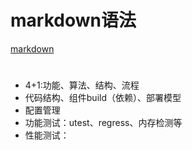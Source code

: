 # markdown语法
[markdown](https://help.github.com/en/github/writing-on-github/basic-writing-and-formatting-syntax)

# 
- 4+1:功能、算法、结构、流程
- 代码结构、组件build（依赖）、部署模型
- 配置管理
- 功能测试：utest、regress、内存检测等
- 性能测试：
